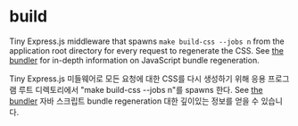 build
=====

Tiny Express.js middleware that spawns `make build-css --jobs n`
from the application root directory for every request to regenerate the CSS.
See [the bundler](../bundler/README.md) for in-depth information on JavaScript bundle regeneration.

Tiny Express.js 미들웨어로
모든 요청에 대한 CSS를 다시 생성하기 위해 응용 프로그램 루트 디렉토리에서 "make build-css --jobs n"를 spawns 한다.
See [the bundler](../bundler/README.md) 자바 스크립트 bundle regeneration 대한 깊이있는 정보를 얻을 수 있습니다.
